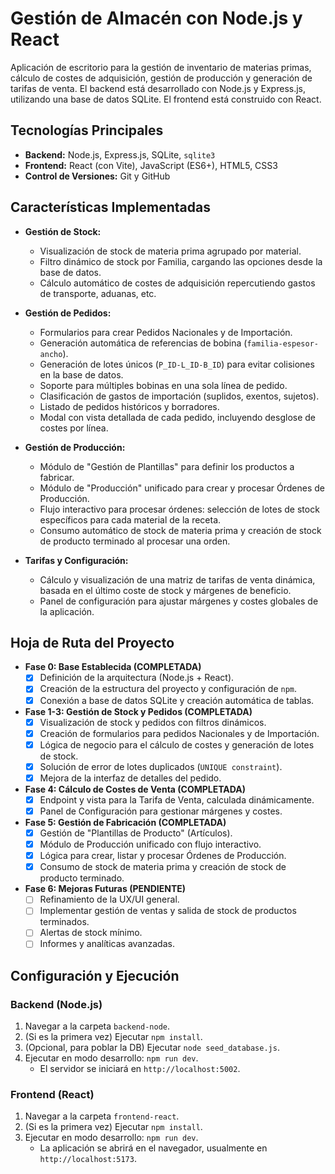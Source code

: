 # Gestión de Almacén con Node.js y React

Aplicación de escritorio para la gestión de inventario de materias primas, cálculo de costes de adquisición, gestión de producción y generación de tarifas de venta. El backend está desarrollado con Node.js y Express.js, utilizando una base de datos SQLite. El frontend está construido con React.

## Tecnologías Principales

* **Backend:** Node.js, Express.js, SQLite, `sqlite3`
* **Frontend:** React (con Vite), JavaScript (ES6+), HTML5, CSS3
* **Control de Versiones:** Git y GitHub

## Características Implementadas

* **Gestión de Stock:**
    * Visualización de stock de materia prima agrupado por material.
    * Filtro dinámico de stock por Familia, cargando las opciones desde la base de datos.
    * Cálculo automático de costes de adquisición repercutiendo gastos de transporte, aduanas, etc.

* **Gestión de Pedidos:**
    * Formularios para crear Pedidos Nacionales y de Importación.
    * Generación automática de referencias de bobina (`familia-espesor-ancho`).
    * Generación de lotes únicos (`P_ID-L_ID-B_ID`) para evitar colisiones en la base de datos.
    * Soporte para múltiples bobinas en una sola línea de pedido.
    * Clasificación de gastos de importación (suplidos, exentos, sujetos).
    * Listado de pedidos históricos y borradores.
    * Modal con vista detallada de cada pedido, incluyendo desglose de costes por línea.

* **Gestión de Producción:**
    * Módulo de "Gestión de Plantillas" para definir los productos a fabricar.
    * Módulo de "Producción" unificado para crear y procesar Órdenes de Producción.
    * Flujo interactivo para procesar órdenes: selección de lotes de stock específicos para cada material de la receta.
    * Consumo automático de stock de materia prima y creación de stock de producto terminado al procesar una orden.

* **Tarifas y Configuración:**
    * Cálculo y visualización de una matriz de tarifas de venta dinámica, basada en el último coste de stock y márgenes de beneficio.
    * Panel de configuración para ajustar márgenes y costes globales de la aplicación.

## Hoja de Ruta del Proyecto

* **Fase 0: Base Establecida (COMPLETADA)**
    * [X] Definición de la arquitectura (Node.js + React).
    * [X] Creación de la estructura del proyecto y configuración de `npm`.
    * [X] Conexión a base de datos SQLite y creación automática de tablas.

* **Fase 1-3: Gestión de Stock y Pedidos (COMPLETADA)**
    * [X] Visualización de stock y pedidos con filtros dinámicos.
    * [X] Creación de formularios para pedidos Nacionales y de Importación.
    * [X] Lógica de negocio para el cálculo de costes y generación de lotes de stock.
    * [X] Solución de error de lotes duplicados (`UNIQUE constraint`).
    * [X] Mejora de la interfaz de detalles del pedido.

* **Fase 4: Cálculo de Costes de Venta (COMPLETADA)**
    * [X] Endpoint y vista para la Tarifa de Venta, calculada dinámicamente.
    * [X] Panel de Configuración para gestionar márgenes y costes.

* **Fase 5: Gestión de Fabricación (COMPLETADA)**
    * [X] Gestión de "Plantillas de Producto" (Artículos).
    * [X] Módulo de Producción unificado con flujo interactivo.
    * [X] Lógica para crear, listar y procesar Órdenes de Producción.
    * [X] Consumo de stock de materia prima y creación de stock de producto terminado.

* **Fase 6: Mejoras Futuras (PENDIENTE)**
    * [ ] Refinamiento de la UX/UI general.
    * [ ] Implementar gestión de ventas y salida de stock de productos terminados.
    * [ ] Alertas de stock mínimo.
    * [ ] Informes y analíticas avanzadas.

## Configuración y Ejecución

### Backend (Node.js)

1.  Navegar a la carpeta `backend-node`.
2.  (Si es la primera vez) Ejecutar `npm install`.
3.  (Opcional, para poblar la DB) Ejecutar `node seed_database.js`.
4.  Ejecutar en modo desarrollo: `npm run dev`.
    * El servidor se iniciará en `http://localhost:5002`.

### Frontend (React)

1.  Navegar a la carpeta `frontend-react`.
2.  (Si es la primera vez) Ejecutar `npm install`.
3.  Ejecutar en modo desarrollo: `npm run dev`.
    * La aplicación se abrirá en el navegador, usualmente en `http://localhost:5173`.